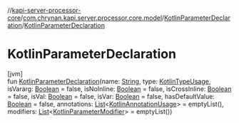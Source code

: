 //[kapi-server-processor-core](../../../index.md)/[com.chrynan.kapi.server.processor.core.model](../index.md)/[KotlinParameterDeclaration](index.md)/[KotlinParameterDeclaration](-kotlin-parameter-declaration.md)

# KotlinParameterDeclaration

[jvm]\
fun [KotlinParameterDeclaration](-kotlin-parameter-declaration.md)(name: [String](https://kotlinlang.org/api/latest/jvm/stdlib/kotlin/-string/index.html), type: [KotlinTypeUsage](../-kotlin-type-usage/index.md), isVararg: [Boolean](https://kotlinlang.org/api/latest/jvm/stdlib/kotlin/-boolean/index.html) = false, isNoInline: [Boolean](https://kotlinlang.org/api/latest/jvm/stdlib/kotlin/-boolean/index.html) = false, isCrossInline: [Boolean](https://kotlinlang.org/api/latest/jvm/stdlib/kotlin/-boolean/index.html) = false, isVal: [Boolean](https://kotlinlang.org/api/latest/jvm/stdlib/kotlin/-boolean/index.html) = false, isVar: [Boolean](https://kotlinlang.org/api/latest/jvm/stdlib/kotlin/-boolean/index.html) = false, hasDefaultValue: [Boolean](https://kotlinlang.org/api/latest/jvm/stdlib/kotlin/-boolean/index.html) = false, annotations: [List](https://kotlinlang.org/api/latest/jvm/stdlib/kotlin.collections/-list/index.html)&lt;[KotlinAnnotationUsage](../-kotlin-annotation-usage/index.md)&gt; = emptyList(), modifiers: [List](https://kotlinlang.org/api/latest/jvm/stdlib/kotlin.collections/-list/index.html)&lt;[KotlinParameterModifier](../-kotlin-parameter-modifier/index.md)&gt; = emptyList())
